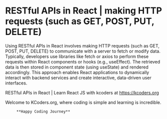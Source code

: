 # RESTful APIs in React | making HTTP requests (such as GET, POST, PUT, DELETE)

Using RESTful APIs in React involves making HTTP requests (such as GET, POST, PUT, DELETE) to communicate with a server to fetch or modify data. Typically, developers use libraries like fetch or axios to perform these requests within React components or hooks (e.g., useEffect). The retrieved data is then stored in component state (using useState) and rendered accordingly. This approach enables React applications to dynamically interact with backend services and create interactive, data-driven user interfaces.

RESTful APIs in React | Learn React JS with kcoders at https://kcoders.org

Welcome to KCoders.org, where coding is simple and learning is incredible.

         **Happy Coding Journey**

